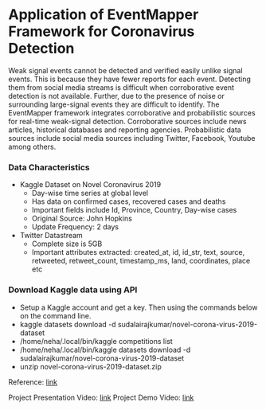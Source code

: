 # Application of EventMapper Framework for Coronavirus Detection 

Weak signal events cannot be detected and verified easily unlike signal events. This is because they have fewer reports for each event. Detecting them from social media streams is difficult when corroborative event detection is not available.  Further, due to the presence of noise or surrounding large-signal events they are difficult to identify. The EventMapper framework integrates corroborative and probabilistic sources for real-time weak-signal detection. Corroborative sources include news articles, historical databases and reporting agencies. Probabilistic data sources include social media sources including Twitter, Facebook, Youtube among others. 

### Data Characteristics
- Kaggle Dataset on Novel Coronavirus 2019
	- Day-wise time series at global level
	- Has data on confirmed cases, recovered cases and deaths
	- Important fields include Id, Province, Country, Day-wise cases
	- Original Source: John Hopkins
	- Update Frequency: 2 days
- Twitter Datastream
	- Complete size is 5GB
	- Important attributes extracted: created_at, id, id_str, text, source, retweeted, retweet_count, timestamp_ms, land, coordinates, place etc

### Download Kaggle data using API
- Setup a Kaggle account and get a key. Then using the commands below on the command line.
- kaggle datasets download -d sudalairajkumar/novel-corona-virus-2019-dataset
- /home/neha/.local/bin/kaggle competitions list
- /home/neha/.local/bin/kaggle datasets download -d sudalairajkumar/novel-corona-virus-2019-dataset
- unzip novel-corona-virus-2019-dataset.zip

Reference​: [link](​https://adityashrm21.github.io/Setting-Up-Kaggle/)

Project Presentation Video: [link](​​https://youtu.be/DZcj1QFaikU)
Project Demo Video:​ [link](​https://youtu.be/UivQ1fZoTR4)
